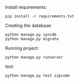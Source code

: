 Install requirements:

    pip install -r requirements.txt

Creating the database:

    python manage.py syncdb
    python manage.py migrate

Running project:

    python manage.py runserver

test:

    python manage.py test zipcode